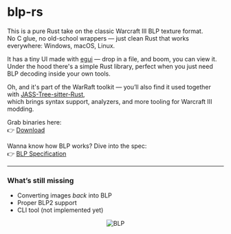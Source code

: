 # blp-rs

This is a pure Rust take on the classic Warcraft III BLP texture format.  
No C glue, no old-school wrappers — just clean Rust that works everywhere: Windows, macOS, Linux.

It has a tiny UI made with [egui](https://github.com/emilk/egui) — drop in a file, and boom, you can view it.  
Under the hood there's a simple Rust library, perfect when you just need BLP decoding inside your own tools.

Oh, and it's part of the WarRaft toolkit — you’ll also find it used together
with [JASS-Tree-sitter-Rust](https://github.com/WarRaft/JASS-Tree-sitter-Rust),  
which brings syntax support, analyzers, and more tooling for Warcraft III modding.

Grab binaries here:  
👉 [Download](https://github.com/WarRaft/blp-rs/tree/main/bin)

Wanna know how BLP works? Dive into the spec:  
👉 [BLP Specification](https://github.com/WarRaft/BLP)

---

### What’s still missing

- Converting images *back* into BLP
- Proper BLP2 support
- CLI tool (not implemented yet)

<p align="center">
  <img src="https://raw.githubusercontent.com/WarRaft/blp-rs/refs/heads/main/preview/logo.png" alt="BLP"/>
</p>